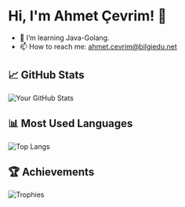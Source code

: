 # Hi, I'm Ahmet Çevrim! 👋

- 🌱 I’m learning Java-Golang.
- 📫 How to reach me: ahmet.cevrim@bilgiedu.net

## 📈 GitHub Stats
![Your GitHub Stats](https://github-readme-stats.vercel.app/api?username=cevrimxe&show_icons=true&theme=radical)

## 📊 Most Used Languages
![Top Langs](https://github-readme-stats.vercel.app/api/top-langs/?username=cevrimxe&layout=compact&theme=radical)

## 🏆 Achievements
![Trophies](https://github-profile-trophy.vercel.app/?username=cevrimxe&theme=radical)


<!---
cevrimxe/cevrimxe is a ✨ special ✨ repository because its `README.md` (this file) appears on your GitHub profile.
You can click the Preview link to take a look at your changes.aaa aaa
--->
